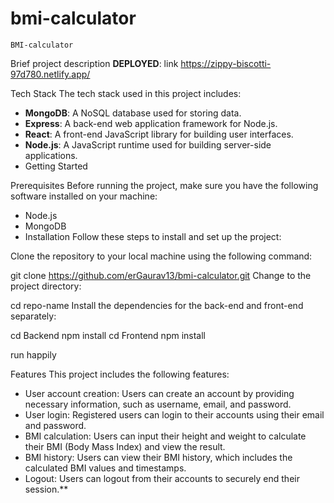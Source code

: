 # bmi-calculator
    BMI-calculator
Brief project description
**DEPLOYED**: link https://zippy-biscotti-97d780.netlify.app/

Tech Stack
The tech stack used in this project includes:

 - **MongoDB**: A NoSQL database used for storing data.
 - **Express**: A back-end web application framework for Node.js.
 - **React**: A front-end JavaScript library for building user interfaces.
 - **Node.js**: A JavaScript runtime used for building server-side applications.
 - Getting Started
 

Prerequisites
Before running the project, make sure you have the following software installed on your machine:

- Node.js  
- MongoDB  
- Installation
Follow these steps to install and set up the project:

Clone the repository to your local machine using the following command:

git clone https://github.com/erGaurav13/bmi-calculator.git
Change to the project directory:


cd repo-name
Install the dependencies for the back-end and front-end separately:

cd Backend
npm install
cd Frontend
npm install

run happily

Features
This project includes the following features:

- User account creation: Users can create an account by providing necessary information, such as username, email, and password. 
- User login: Registered users can login to their accounts using their email and password. 
- BMI calculation: Users can input their height and weight to calculate their BMI (Body Mass Index) and view the result. 
- BMI history: Users can view their BMI history, which includes the calculated BMI values and timestamps. 
- Logout: Users can logout from their accounts to securely end their session.** 
     
    
